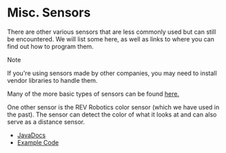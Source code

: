 # Misc. Sensors

There are other various sensors that are less commonly used but can still be encountered. We will list some here, as well as links to where you can find out how to program them.

> [!NOTE]
> If you're using sensors made by other companies, you may need to install vendor libraries to handle them.

Many of the more basic types of sensors can be found [here.](https://docs.wpilib.org/en/latest/docs/software/sensors/ultrasonics-software.html)

One other sensor is the REV Robotics color sensor (which we have used in the past). The sensor can detect the color of what it looks at and can also serve as a distance sensor.

- [JavaDocs](http://www.revrobotics.com/content/sw/color-sensor-v3/sdk/docs/javadoc/index.html)
- [Example Code](https://github.com/REVrobotics/Color-Sensor-v3-Examples)
